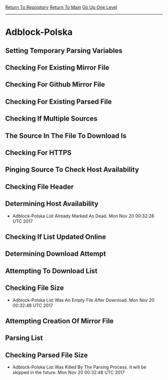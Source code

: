 [Return To Repository](https://github.com/deathbybandaid/piholeparser/)
[Return To Main](https://github.com/deathbybandaid/piholeparser/blob/master/RecentRunLogs/Mainlog.md)
[Go Up One Level](https://github.com/deathbybandaid/piholeparser/blob/master/RecentRunLogs/TopLevelScripts/30-Processing-Blacklists.md)
____________________________________
# Adblock-Polska
## Setting Temporary Parsing Variables
## Checking For Existing Mirror File
## Checking For Github Mirror File
## Checking For Existing Parsed File
## Checking If Multiple Sources
## The Source In The File To Download Is
## Checking For HTTPS
## Pinging Source To Check Host Availability
## Checking File Header
## Determining Host Availability
* Adblock-Polska List Already Marked As Dead. Mon Nov 20 00:32:28 UTC 2017
## Checking If List Updated Online
## Determining Download Attempt
## Attempting To Download List
## Checking File Size
* Adblock-Polska List Was An Empty File After Download. Mon Nov 20 00:32:48 UTC 2017
## Attempting Creation Of Mirror File
## Parsing List
## Checking Parsed File Size
* Adblock-Polska List Was Killed By The Parsing Process. It will be skipped in the future. Mon Nov 20 00:32:48 UTC 2017
